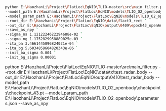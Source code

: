 ```bash
python E:\HaozhanLi\Project\FlatLoc\EqNIO\TLIO-master\src\main_filter.py `
--model_path E:\HaozhanLi\Project\FlatLoc\EqNIO\models\TLIO_O2_openbody\checkpoints\checkpoint_43.pt `
--model_param_path E:\HaozhanLi\Project\FlatLoc\EqNIO\models\TLIO_O2_openbody\parameters.json `
--root_dir E:\HaozhanLi\Project\FlatLoc\EqNIO\data\flact3_rect `
--out_dir E:\HaozhanLi\Project\FlatLoc\EqNIO\output\0409\epoch43_openAndUs_wq_initbabg_flact3_rect `
--save_as_npy `
--sigma_na 1.1212224622294688e-02 `
--sigma_ng 1.1752829958889025e-03 `
--ita_ba 3.4661445096824021e-04 `
--ita_bg 5.6034859604820343e-06 `
--init_ba_sigma 0.001 `
--init_bg_sigma 0.00001
```

python E:\HaozhanLi\Project\FlatLoc\EqNIO\TLIO-master\src\main_filter.py --root_dir E:\HaozhanLi\Project\FlatLoc\EqNIO\data\tx\test_radar_body --out_dir E:\HaozhanLi\Project\FlatLoc\EqNIO\output\0410\test_radar_body --model_path E:\HaozhanLi\Project\FlatLoc\EqNIO\models\TLIO_O2_openbody\checkpoints\checkpoint_43.pt --model_param_path E:\HaozhanLi\Project\FlatLoc\EqNIO\models\TLIO_O2_openbody\parameters.json --save_as_npy 